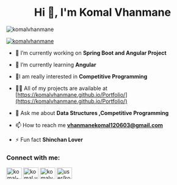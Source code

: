 <h1 align="center">Hi 👋, I'm Komal Vhanmane</h1>
<!-- <h3 align="center">A passionate Full Stack Developer</h3> -->

<p align="left"> <img src="https://komarev.com/ghpvc/?username=komalvhanmane&label=Profile%20views&color=0e75b6&style=flat" alt="komalvhanmane" /> </p>

<p align="left"> <a href="https://github.com/ryo-ma/github-profile-trophy"><img src="https://github-profile-trophy.vercel.app/?username=komalvhanmane" alt="komalvhanmane" /></a> </p>

- 🔭 I’m currently working on **Spring Boot and Angular Project**

- 🌱 I’m currently learning **Angular**

- 👨‍I am really interested in **Competitive Programming**

- 👨‍💻 All of my projects are available at [https://komalvhanmane.github.io/Portfolio/](https://komalvhanmane.github.io/Portfolio/)

- 💬 Ask me about **Data Structures ,Competitive Programming**

- 📫 How to reach me **vhanmanekomal120603@gmail.com**

- ⚡ Fun fact **Shinchan Lover**

<h3 align="left">Connect with me:</h3>
<p align="left">
<a href="https://linkedin.com/in/komal-vhanmane-222673203" target="blank"><img align="center" src="https://raw.githubusercontent.com/rahuldkjain/github-profile-readme-generator/master/src/images/icons/Social/linked-in-alt.svg" alt="komal-vhanmane-222673203" height="30" width="40" /></a>
<a href="https://instagram.com/komal.vhanmane_12" target="blank"><img align="center" src="https://raw.githubusercontent.com/rahuldkjain/github-profile-readme-generator/master/src/images/icons/Social/instagram.svg" alt="komal.vhanmane_12" height="30" width="40" /></a>
<a href="https://www.leetcode.com/komalvhanmane" target="blank"><img align="center" src="https://raw.githubusercontent.com/rahuldkjain/github-profile-readme-generator/master/src/images/icons/Social/leet-code.svg" alt="komalvhanmane" height="30" width="40" /></a>
<a href="https://auth.geeksforgeeks.org/user/user/komalabcd" target="blank"><img align="center" src="https://raw.githubusercontent.com/rahuldkjain/github-profile-readme-generator/master/src/images/icons/Social/geeks-for-geeks.svg" alt="user/komalabcd" height="30" width="40" /></a>
</p>

